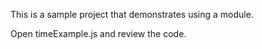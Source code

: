 This is a sample project that demonstrates
using a module.

Open timeExample.js and review the code.

